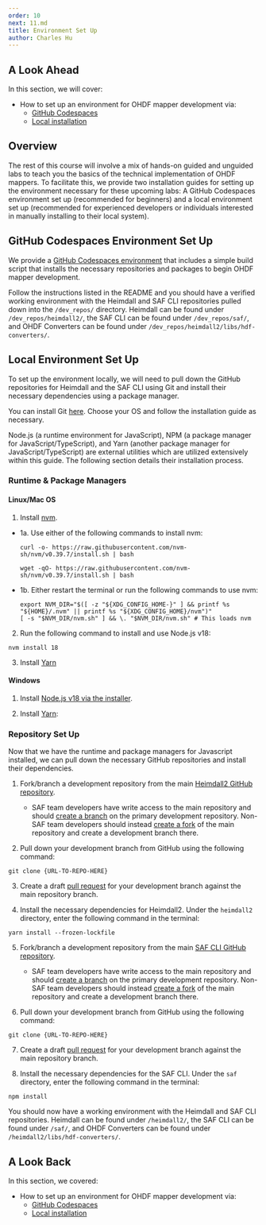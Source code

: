 ```yaml
---
order: 10
next: 11.md
title: Environment Set Up
author: Charles Hu
---
```


## A Look Ahead

In this section, we will cover:

- How to set up an environment for OHDF mapper development via:
  - [GitHub Codespaces](#github-codespaces-environment-set-up)
  - [Local installation](#local-environment-set-up)

## Overview

The rest of this course will involve a mix of hands-on guided and unguided labs to teach you the basics of the technical implementation of OHDF mappers. To facilitate this, we provide two installation guides for setting up the environment necessary for these upcoming labs: A GitHub Codespaces environment set up (recommended for beginners) and a local environment set up (recommended for experienced developers or individuals interested in manually installing to their local system).

## GitHub Codespaces Environment Set Up

We provide a [GitHub Codespaces environment](https://github.com/mitre/saf-training-lab-environment) that includes a simple build script that installs the necessary repositories and packages to begin OHDF mapper development.

Follow the instructions listed in the README and you should have a verified working environment with the Heimdall and SAF CLI repositories pulled down into the `/dev_repos/` directory. Heimdall can be found under `/dev_repos/heimdall2/`, the SAF CLI can be found under `/dev_repos/saf/`, and OHDF Converters can be found under `/dev_repos/heimdall2/libs/hdf-converters/`.

## Local Environment Set Up

To set up the environment locally, we will need to pull down the GitHub repositories for Heimdall and the SAF CLI using Git and install their necessary dependencies using a package manager.

You can install Git [here](https://git-scm.com/downloads). Choose your OS and follow the installation guide as necessary.

Node.js (a runtime environment for JavaScript), NPM (a package manager for JavaScript/TypeScript), and Yarn (another package manager for JavaScript/TypeScript) are external utilities which are utilized extensively within this guide. The following section details their installation process.

### Runtime & Package Managers

#### Linux/Mac OS

1. Install [nvm](https://github.com/nvm-sh/nvm#install--update-script).

- 1a. Use either of the following commands to install nvm:

  ```shell
  curl -o- https://raw.githubusercontent.com/nvm-sh/nvm/v0.39.7/install.sh | bash
  ```

  ```shell
  wget -qO- https://raw.githubusercontent.com/nvm-sh/nvm/v0.39.7/install.sh | bash
  ```

- 1b. Either restart the terminal or run the following commands to use nvm:
  ```shell
  export NVM_DIR="$([ -z "${XDG_CONFIG_HOME-}" ] && printf %s "${HOME}/.nvm" || printf %s "${XDG_CONFIG_HOME}/nvm")"
  [ -s "$NVM_DIR/nvm.sh" ] && \. "$NVM_DIR/nvm.sh" # This loads nvm
  ```

2. Run the following command to install and use Node.js v18:

```shell
nvm install 18
```

3. Install [Yarn](https://yarnpkg.com/getting-started/install)

#### Windows

1. Install [Node.js v18 via the installer](https://nodejs.org/en/download/).

2. Install [Yarn](https://yarnpkg.com/getting-started/install):

### Repository Set Up

Now that we have the runtime and package managers for Javascript installed, we can pull down the necessary GitHub repositories and install their dependencies.

1. Fork/branch a development repository from the main [Heimdall2 GitHub repository](https://github.com/mitre/heimdall2).

   - SAF team developers have write access to the main repository and should [create a branch](https://docs.github.com/en/desktop/contributing-and-collaborating-using-github-desktop/making-changes-in-a-branch/managing-branches#creating-a-branch) on the primary development repository. Non-SAF team developers should instead [create a fork](https://docs.github.com/en/get-started/quickstart/fork-a-repo#forking-a-repository) of the main repository and create a development branch there.

2. Pull down your development branch from GitHub using the following command:

```shell
git clone {URL-TO-REPO-HERE}
```

3. Create a draft [pull request](https://docs.github.com/en/pull-requests/collaborating-with-pull-requests/proposing-changes-to-your-work-with-pull-requests/creating-a-pull-request#creating-the-pull-request) for your development branch against the main repository branch.

4. Install the necessary dependencies for Heimdall2. Under the `heimdall2` directory, enter the following command in the terminal:

```shell
yarn install --frozen-lockfile
```

5. Fork/branch a development repository from the main [SAF CLI GitHub repository](https://github.com/mitre/saf).

   - SAF team developers have write access to the main repository and should [create a branch](https://docs.github.com/en/desktop/contributing-and-collaborating-using-github-desktop/making-changes-in-a-branch/managing-branches#creating-a-branch) on the primary development repository. Non-SAF team developers should instead [create a fork](https://docs.github.com/en/get-started/quickstart/fork-a-repo#forking-a-repository) of the main repository and create a development branch there.

6. Pull down your development branch from GitHub using the following command:

```shell
git clone {URL-TO-REPO-HERE}
```

7. Create a draft [pull request](https://docs.github.com/en/pull-requests/collaborating-with-pull-requests/proposing-changes-to-your-work-with-pull-requests/creating-a-pull-request#creating-the-pull-request) for your development branch against the main repository branch.

8. Install the necessary dependencies for the SAF CLI. Under the `saf` directory, enter the following command in the terminal:

```shell
npm install
```

You should now have a working environment with the Heimdall and SAF CLI repositories. Heimdall can be found under `/heimdall2/`, the SAF CLI can be found under `/saf/`, and OHDF Converters can be found under `/heimdall2/libs/hdf-converters/`.

## A Look Back

In this section, we covered:

- How to set up an environment for OHDF mapper development via:
  - [GitHub Codespaces](#github-codespaces-environment-set-up)
  - [Local installation](#local-environment-set-up)
